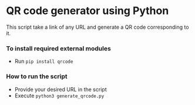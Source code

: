 # QR code generator using Python
This script take a link of any URL and generate a QR code corresponding to it.



### To install required external modules
* Run `pip install qrcode` 

### How to run the script
- Provide your desired URL in the script
- Execute `python3 generate_qrcode.py`

